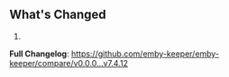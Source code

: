 ## What's Changed

1.

**Full Changelog**: https://github.com/emby-keeper/emby-keeper/compare/v0.0.0...v7.4.12
